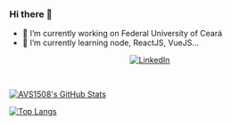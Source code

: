 ### Hi there 👋

- 🔭 I’m currently working on Federal University of Ceará
- 🌱 I’m currently learning node, ReactJS, VueJS...

<p align="center">  
 <a href="https://www.linkedin.com/in/igorclaudino/"><img alt="LinkedIn" src="https://img.shields.io/badge/LinkedIn-Igor%20Claudino-blue?logo=linkedin?logo=linkedin"></a>
</p>

<!--
**igorclaudino/igorclaudino** is a ✨ _special_ ✨ repository because its `README.md` (this file) appears on your GitHub profile.

Here are some ideas to get you started:

- 🔭 I’m currently working on ...
- 🌱 I’m currently learning ...
- 👯 I’m looking to collaborate on ...
- 🤔 I’m looking for help with ...
- 💬 Ask me about ...
- 📫 How to reach me: ...
- 😄 Pronouns: ...
- ⚡ Fun fact: ...
-->


<br/>

[![AVS1508's GitHub Stats](https://github-readme-stats.vercel.app/api/?username=igorclaudino&show_icons=true&theme=tokyonight&count_private=true&include_all_commits=true)](https://github.com/igorclaudino)

[![Top Langs](https://github-readme-stats.vercel.app/api/top-langs/?username=igorclaudino&layout=compact)](https://github.com/igorclaudino)

